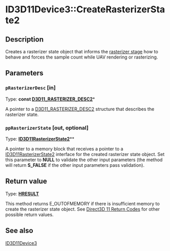 # ID3D11Device3::CreateRasterizerState2

## Description

Creates a rasterizer state object that informs the [rasterizer stage](https://learn.microsoft.com/windows/desktop/direct3d11/d3d10-graphics-programming-guide-rasterizer-stage) how to behave and forces the sample count while UAV rendering or rasterizing.

## Parameters

### `pRasterizerDesc` [in]

Type: **const [D3D11_RASTERIZER_DESC2](https://learn.microsoft.com/windows/desktop/api/d3d11_3/ns-d3d11_3-cd3d11_rasterizer_desc2)***

A pointer to a [D3D11_RASTERIZER_DESC2](https://learn.microsoft.com/windows/desktop/api/d3d11_3/ns-d3d11_3-cd3d11_rasterizer_desc2) structure that describes the rasterizer state.

### `ppRasterizerState` [out, optional]

Type: **[ID3D11RasterizerState2](https://learn.microsoft.com/windows/desktop/api/d3d11_3/nn-d3d11_3-id3d11rasterizerstate2)****

A pointer to a memory block that receives a pointer to a [ID3D11RasterizerState2](https://learn.microsoft.com/windows/desktop/api/d3d11_3/nn-d3d11_3-id3d11rasterizerstate2) interface for the created rasterizer state object. Set this parameter to **NULL** to validate the other input parameters (the method will return **S_FALSE** if the other input parameters pass validation).

## Return value

Type: **[HRESULT](https://learn.microsoft.com/windows/win32/com/structure-of-com-error-codes)**

This method returns E_OUTOFMEMORY if there is insufficient memory to create the rasterizer state object. See [Direct3D 11 Return Codes](https://learn.microsoft.com/windows/desktop/direct3d11/d3d11-graphics-reference-returnvalues) for other possible return values.

## See also

[ID3D11Device3](https://learn.microsoft.com/windows/desktop/api/d3d11_3/nn-d3d11_3-id3d11device3)